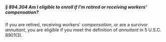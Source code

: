 ##### § 894.304 Am I eligible to enroll if I'm retired or receiving workers' compensation? #####

If you are retired, receiving workers' *compensation*, or are a survivor *annuitant*, you are eligible if you meet the definition of *annuitant* in 5 U.S.C. 8901(3).